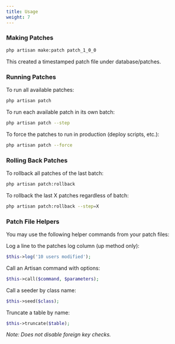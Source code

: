 ```yaml
---
title: Usage
weight: 7
---
```


### Making Patches

```bash
php artisan make:patch patch_1_0_0
```

This created a timestamped patch file under database/patches.

### Running Patches

To run all available patches:

```bash
php artisan patch
```

To run each available patch in its own batch:

```bash
php artisan patch --step
```

To force the patches to run in production (deploy scripts, etc.):

```bash
php artisan patch --force
```

### Rolling Back Patches

To rollback all patches of the last batch:

```bash
php artisan patch:rollback
```

To rollback the last X patches regardless of batch:

```bash
php artisan patch:rollback --step=X
```

### Patch File Helpers

You may use the following helper commands from your patch files:

Log a line to the patches log column (up method only):

```php
$this->log('10 users modified');
```

Call an Artisan command with options:

```php
$this->call($command, $parameters);
```

Call a seeder by class name:

```php
$this->seed($class);
```

Truncate a table by name:

```php
$this->truncate($table);
```
*Note: Does not disable foreign key checks.*
